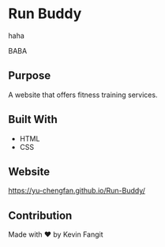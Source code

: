 # Run Buddy

haha

BABA
## Purpose
A website that offers fitness training services.

## Built With
* HTML
* CSS

## Website
https://yu-chengfan.github.io/Run-Buddy/

## Contribution
Made with ❤️ by Kevin Fangit 